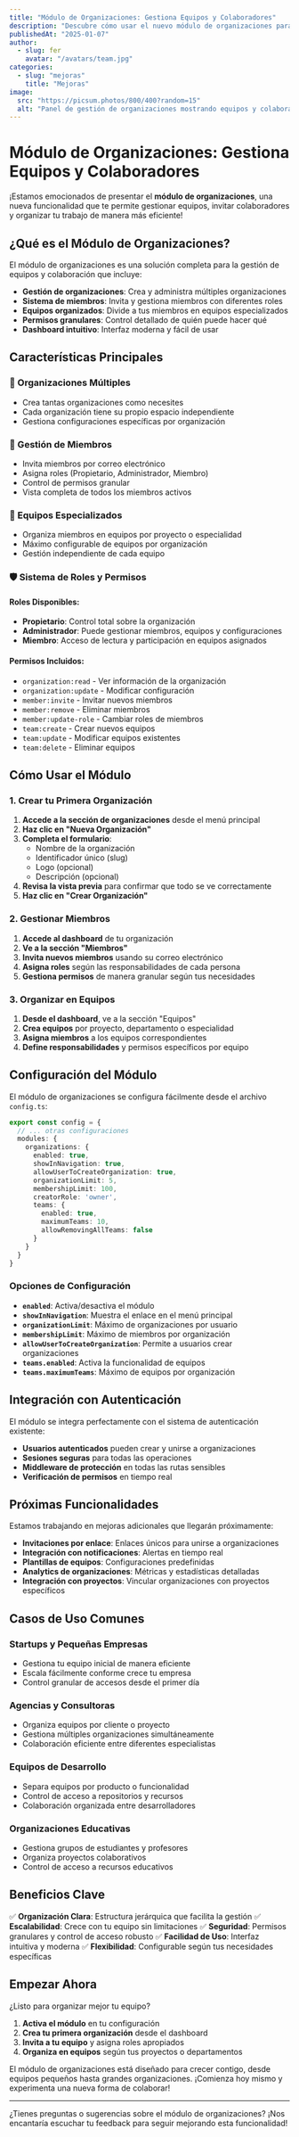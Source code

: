 ```yaml
---
title: "Módulo de Organizaciones: Gestiona Equipos y Colaboradores"
description: "Descubre cómo usar el nuevo módulo de organizaciones para gestionar equipos, invitar miembros y organizar tu trabajo de manera eficiente."
publishedAt: "2025-01-07"
author:
  - slug: fer
    avatar: "/avatars/team.jpg"
categories:
  - slug: "mejoras"
    title: "Mejoras"
image:
  src: "https://picsum.photos/800/400?random=15"
  alt: "Panel de gestión de organizaciones mostrando equipos y colaboradores"
---
```


# Módulo de Organizaciones: Gestiona Equipos y Colaboradores

¡Estamos emocionados de presentar el **módulo de organizaciones**, una nueva funcionalidad que te permite gestionar equipos, invitar colaboradores y organizar tu trabajo de manera más eficiente!

## ¿Qué es el Módulo de Organizaciones?

El módulo de organizaciones es una solución completa para la gestión de equipos y colaboración que incluye:

- **Gestión de organizaciones**: Crea y administra múltiples organizaciones
- **Sistema de miembros**: Invita y gestiona miembros con diferentes roles
- **Equipos organizados**: Divide a tus miembros en equipos especializados
- **Permisos granulares**: Control detallado de quién puede hacer qué
- **Dashboard intuitivo**: Interfaz moderna y fácil de usar

## Características Principales

### 🏢 Organizaciones Múltiples
- Crea tantas organizaciones como necesites
- Cada organización tiene su propio espacio independiente
- Gestiona configuraciones específicas por organización

### 👥 Gestión de Miembros
- Invita miembros por correo electrónico
- Asigna roles (Propietario, Administrador, Miembro)
- Control de permisos granular
- Vista completa de todos los miembros activos

### 🔗 Equipos Especializados
- Organiza miembros en equipos por proyecto o especialidad
- Máximo configurable de equipos por organización
- Gestión independiente de cada equipo

### 🛡️ Sistema de Roles y Permisos

#### Roles Disponibles:
- **Propietario**: Control total sobre la organización
- **Administrador**: Puede gestionar miembros, equipos y configuraciones
- **Miembro**: Acceso de lectura y participación en equipos asignados

#### Permisos Incluidos:
- `organization:read` - Ver información de la organización
- `organization:update` - Modificar configuración
- `member:invite` - Invitar nuevos miembros
- `member:remove` - Eliminar miembros
- `member:update-role` - Cambiar roles de miembros
- `team:create` - Crear nuevos equipos
- `team:update` - Modificar equipos existentes
- `team:delete` - Eliminar equipos

## Cómo Usar el Módulo

### 1. Crear tu Primera Organización

1. **Accede a la sección de organizaciones** desde el menú principal
2. **Haz clic en "Nueva Organización"**
3. **Completa el formulario**:
   - Nombre de la organización
   - Identificador único (slug)
   - Logo (opcional)
   - Descripción (opcional)
4. **Revisa la vista previa** para confirmar que todo se ve correctamente
5. **Haz clic en "Crear Organización"**

### 2. Gestionar Miembros

1. **Accede al dashboard** de tu organización
2. **Ve a la sección "Miembros"**
3. **Invita nuevos miembros** usando su correo electrónico
4. **Asigna roles** según las responsabilidades de cada persona
5. **Gestiona permisos** de manera granular según tus necesidades

### 3. Organizar en Equipos

1. **Desde el dashboard**, ve a la sección "Equipos"
2. **Crea equipos** por proyecto, departamento o especialidad
3. **Asigna miembros** a los equipos correspondientes
4. **Define responsabilidades** y permisos específicos por equipo

## Configuración del Módulo

El módulo de organizaciones se configura fácilmente desde el archivo `config.ts`:

```typescript
export const config = {
  // ... otras configuraciones
  modules: {
    organizations: {
      enabled: true,
      showInNavigation: true,
      allowUserToCreateOrganization: true,
      organizationLimit: 5,
      membershipLimit: 100,
      creatorRole: 'owner',
      teams: {
        enabled: true,
        maximumTeams: 10,
        allowRemovingAllTeams: false
      }
    }
  }
}
```

### Opciones de Configuración

- **`enabled`**: Activa/desactiva el módulo
- **`showInNavigation`**: Muestra el enlace en el menú principal
- **`organizationLimit`**: Máximo de organizaciones por usuario
- **`membershipLimit`**: Máximo de miembros por organización
- **`allowUserToCreateOrganization`**: Permite a usuarios crear organizaciones
- **`teams.enabled`**: Activa la funcionalidad de equipos
- **`teams.maximumTeams`**: Máximo de equipos por organización

## Integración con Autenticación

El módulo se integra perfectamente con el sistema de autenticación existente:

- **Usuarios autenticados** pueden crear y unirse a organizaciones
- **Sesiones seguras** para todas las operaciones
- **Middleware de protección** en todas las rutas sensibles
- **Verificación de permisos** en tiempo real

## Próximas Funcionalidades

Estamos trabajando en mejoras adicionales que llegarán próximamente:

- **Invitaciones por enlace**: Enlaces únicos para unirse a organizaciones
- **Integración con notificaciones**: Alertas en tiempo real
- **Plantillas de equipos**: Configuraciones predefinidas
- **Analytics de organizaciones**: Métricas y estadísticas detalladas
- **Integración con proyectos**: Vincular organizaciones con proyectos específicos

## Casos de Uso Comunes

### Startups y Pequeñas Empresas
- Gestiona tu equipo inicial de manera eficiente
- Escala fácilmente conforme crece tu empresa
- Control granular de accesos desde el primer día

### Agencias y Consultoras
- Organiza equipos por cliente o proyecto
- Gestiona múltiples organizaciones simultáneamente
- Colaboración eficiente entre diferentes especialistas

### Equipos de Desarrollo
- Separa equipos por producto o funcionalidad
- Control de acceso a repositorios y recursos
- Colaboración organizada entre desarrolladores

### Organizaciones Educativas
- Gestiona grupos de estudiantes y profesores
- Organiza proyectos colaborativos
- Control de acceso a recursos educativos

## Beneficios Clave

✅ **Organización Clara**: Estructura jerárquica que facilita la gestión
✅ **Escalabilidad**: Crece con tu equipo sin limitaciones
✅ **Seguridad**: Permisos granulares y control de acceso robusto
✅ **Facilidad de Uso**: Interfaz intuitiva y moderna
✅ **Flexibilidad**: Configurable según tus necesidades específicas

## Empezar Ahora

¿Listo para organizar mejor tu equipo? 

1. **Activa el módulo** en tu configuración
2. **Crea tu primera organización** desde el dashboard
3. **Invita a tu equipo** y asigna roles apropiados
4. **Organiza en equipos** según tus proyectos o departamentos

El módulo de organizaciones está diseñado para crecer contigo, desde equipos pequeños hasta grandes organizaciones. ¡Comienza hoy mismo y experimenta una nueva forma de colaborar!

---

¿Tienes preguntas o sugerencias sobre el módulo de organizaciones? ¡Nos encantaría escuchar tu feedback para seguir mejorando esta funcionalidad! 